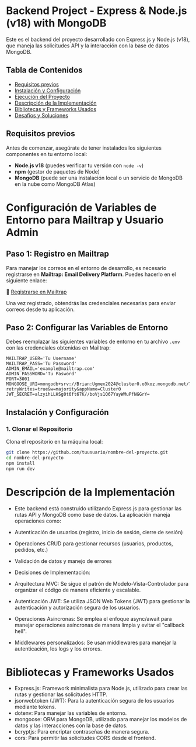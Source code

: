 # Backend Project - Express & Node.js (v18) with MongoDB

Este es el backend del proyecto desarrollado con Express.js y Node.js (v18), que maneja las solicitudes API y la interacción con la base de datos MongoDB.

## Tabla de Contenidos

- [Requisitos previos](#requisitos-previos)
- [Instalación y Configuración](#instalación-y-configuración)
- [Ejecución del Proyecto](#ejecución-del-proyecto)
- [Descripción de la Implementación](#descripción-de-la-implementación)
- [Bibliotecas y Frameworks Usados](#bibliotecas-y-frameworks-usados)
- [Desafíos y Soluciones](#desafíos-y-soluciones)

## Requisitos previos

Antes de comenzar, asegúrate de tener instalados los siguientes componentes en tu entorno local:

- **Node.js v18** (puedes verificar tu versión con `node -v`)
- **npm** (gestor de paquetes de Node)
- **MongoDB** (puede ser una instalación local o un servicio de MongoDB en la nube como MongoDB Atlas)

# Configuración de Variables de Entorno para Mailtrap y Usuario Admin

## Paso 1: Registro en Mailtrap

Para manejar los correos en el entorno de desarrollo, es necesario registrarse en **Mailtrap: Email Delivery Platform**. Puedes hacerlo en el siguiente enlace:  

🔗 [Registrarse en Mailtrap](https://mailtrap.io/)  

Una vez registrado, obtendrás las credenciales necesarias para enviar correos desde tu aplicación.

## Paso 2: Configurar las Variables de Entorno

Debes reemplazar las siguientes variables de entorno en tu archivo `.env` con las credenciales obtenidas en Mailtrap:

```env
MAILTRAP_USER='Tu Username'
MAILTRAP_PASS='Tu Password'
ADMIN_EMAIL='example@mailtrap.com'
ADMIN_PASSWORD='Tu Pasword'
PORT=3001
MONGOOSE_URI=mongodb+srv://Brian:Ugmex2024@cluster0.o0koz.mongodb.net/?retryWrites=true&w=majority&appName=Cluster0
JWT_SECRET=alzyihLLHSg0t6ft67K//boVjs1Q67YayWMuPfNGGrY=
```

## Instalación y Configuración

### 1. Clonar el Repositorio

Clona el repositorio en tu máquina local:

```bash
git clone https://github.com/tuusuario/nombre-del-proyecto.git
cd nombre-del-proyecto
npm install
npm run dev
```
# Descripción de la Implementación
- Este backend está construido utilizando Express.js para gestionar las rutas API y MongoDB como base de datos. La aplicación maneja operaciones como:

- Autenticación de usuarios (registro, inicio de sesión, cierre de sesión)
- Operaciones CRUD para gestionar recursos (usuarios, productos, pedidos, etc.)
- Validación de datos y manejo de errores
- Decisiones de Implementación:
- Arquitectura MVC: Se sigue el patrón de Modelo-Vista-Controlador para organizar el código de manera eficiente y escalable.
- Autenticación JWT: Se utiliza JSON Web Tokens (JWT) para gestionar la autenticación y autorización segura de los usuarios.
- Operaciones Asíncronas: Se emplea el enfoque async/await para manejar operaciones asíncronas de manera limpia y evitar el "callback hell".
- Middlewares personalizados: Se usan middlewares para manejar la autenticación, los logs y los errores.

# Bibliotecas y Frameworks Usados
- Express.js: Framework minimalista para Node.js, utilizado para crear las rutas y gestionar las solicitudes HTTP.
- jsonwebtoken (JWT): Para la autenticación segura de los usuarios mediante tokens.
- dotenv: Para manejar las variables de entorno.
- mongoose: ORM para MongoDB, utilizado para manejar los modelos de datos y las interacciones con la base de datos.
- bcryptjs: Para encriptar contraseñas de manera segura.
- cors: Para permitir las solicitudes CORS desde el frontend.

